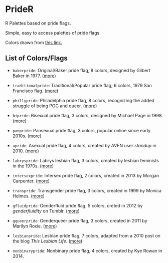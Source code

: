 # PrideR
R Palettes based on pride flags.

Simple, easy to access palettes of pride flags.

Colors drawn from <a href="https://www.pride.com/pride/2018/6/13/complete-guide-queer-pride-flags-0"> this link.</a>

## List of Colors/Flags
- `bakerpride`: Original/Baker pride flag, 8 colors, designed by Gilbert Baker in 1977. (<a href="https://en.wikipedia.org/wiki/Gilbert_Baker_(artist)">more</a>)

- `traditionalpride`: Traditional/Popular pride flag, 6 colors, 1979 San Francisco flag. (<a href="https://www.sftravel.com/article/brief-history-rainbow-flag">more</a>)

- `phillypride`: Philadelphia pride flag, 8 colors, recognizing the added struggle of being POC and queer. (<a href="https://en.wikipedia.org/wiki/Rainbow_flag_(LGBT)#Variations">more</a>)

- `bipride`: Bisexual pride flag, 3 colors, designed by Michael Page in 1998. (<a href="https://www.thisisbiscuit.co.uk/hoisting-our-colours-a-brief-history-of-the-bisexual-pride-flag/">more</a>)

- `panpride`: Pansexual pride flag, 3 colors, popular online since early 2010s. (<a href="https://en.wikipedia.org/wiki/Pansexual_pride_flag">more</a>)

- `apride`: Asexual pride flag, 4 colors, created by AVEN user _standup_ in 2010. (<a href="http://www.asexualityarchive.com/the-asexuality-flag/">more</a>)

- `labryspride`: Labrys lesbian flag, 3 colors, created by lesbian feminists in the 1970s. (<a href="http://findinglesbians.blogspot.com/2013/08/labrys-tool-of-lesbian-feminism.html">more</a>)

- `intersexpride`: Intersex pride flag, 2 colors, created in 2013 by Morgan Carpenter. (<a href="https://en.wikipedia.org/wiki/Morgan_Carpenter">more</a>)

- `transpride`: Transgender pride flag, 3 colors, created in 1999 by Monica Helmes. (<a href="http://point5cc.com/the-history-of-the-transgender-flag/">more</a>)

- `gfluidpride`: Genderfluid pride flag, 5 colors, creted in 2012 by _genderfluidity_ on Tumblr. (<a href="https://genderfluidity.tumblr.com/post/28614422659/so-i-couldnt-find-a-flag-that">more</a>)

- `gqueerpride`: Genderqueer pride flag, 3 colors, created in 2011 by Marilyn Roxie. (<a href="https://genderqueerid.com/about-flag">more</a>)

- `lesbianpride`: Lesbian pride flag, 7 colors, adapted from a 2010 post on the blog _This Lesbian Life_. (<a href="https://en.wikipedia.org/wiki/Lesbian_flag">more</a>)

- `nonbinarypride`: Nonbinary pride flag, 4 colors, created by Kye Rowan in 2014.
